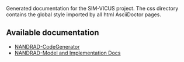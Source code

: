 Generated documentation for the SIM-VICUS project.
The css directory contains the global style imported by all html AsciiDoctor pages.

## Available documentation

- [NANDRAD-CodeGenerator](NANDRAD-CodeGenerator/index.html)
- [NANDRAD-Model and Implementation Docs](NANDRAD-Model-Documentation/index.html)
